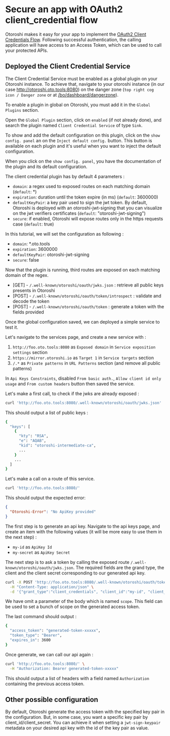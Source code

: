 # Secure an app with OAuth2 client_credential flow

Otoroshi makes it easy for your app to implement the [OAuth2 Client Credentials Flow](https://auth0.com/docs/authorization/flows/client-credentials-flow). Following successful authentication, the calling application will have access to an Access Token, which can be used to call your protected APIs.

## Deployed the Client Credential Service

The Client Credential Service must be enabled as a global plugin on your Otoroshi instance. To achieve that, navigate to your otoroshi instance (in our case http://otoroshi.oto.tools:8080) on the danger zone (`top right cog icon / Danger zone` or at [/bo/dashboard/dangerzone](http://otoroshi.oto.tools:8080/bo/dashboard/dangerzone)).

To enable a plugin in global on Otoroshi, you must add it in the `Global Plugins` section.

Open the `Global Plugin` section, click on `enabled` (if not already done), and search the plugin named `Client Credential Service` of type `Sink`.

To show and add the default configuration on this plugin, click on the `show config. panel` an on the `Inject default config.` button. This button is available on each plugin and it's useful when you want to inject the default configuration.

When you click on the `show config. panel`, you have the documentation of the plugin and its default configuration.

The client credential plugin has by default 4 parameters : 

* `domain`: a regex used to exposed routes on each matching domain (`default`: *)
* `expiration`: duration until the token expire (in ms) (`default`: 3600000)
* `defaultKeyPair`: a key pair used to sign the jwt token. By default, Otoroshi is deployed with an otoroshi-jwt-signing that you can visualize on the jwt verifiers certificates (`default`: "otoroshi-jwt-signing")
* `secure`: if enabled, Otoroshi will expose routes only in the https requests case (`default`: true)

In this tutorial, we will set the configuration as following : 

* `domain`: *.oto.tools
* `expiration`: 3600000
* `defaultKeyPair`:  otoroshi-jwt-signing
* `secure`: false

Now that the plugin is running, third routes are exposed on each matching domain of the regex.

* [GET] - `/.well-known/otoroshi/oauth/jwks.json` : retrieve all public keys presents in Otoroshi
* [POST] - `/.well-known/otoroshi/oauth/token/introspect` : validate and decode the token 
* [POST] - `/.well-known/otoroshi/oauth/token` : generate a token with the fields provided

Once the global configuration saved, we can deployed a simple service to test it.

Let's navigate to the services page, and create a new service with : 

1. `http://foo.oto.tools:8080` as `Exposed domain` in `Service exposition settings` section
2. `https://mirror.otoroshi.io` as `Target 1` in `Service targets` section
3. `/.*` as `Private patterns` in `URL Patterns` section (and remove all public patterns)

In `Api Keys Constraints`, disabled `From basic auth.`, `Allow client id only usage` and `From custom headers` button then saved the service.

Let's make a first call, to check if the jwks are already exposed :

```sh
curl 'http://foo.oto.tools:8080/.well-known/otoroshi/oauth/jwks.json'
```

This should output a list of public keys : 
```sh
{
  "keys": [
    {
      "kty": "RSA",
      "e": "AQAB",
      "kid": "otoroshi-intermediate-ca",
      ...
    }
    ...
  ]
}
``` 

Let's make a call on a route of this service. 

```sh
curl 'http://foo.oto.tools:8080/'
```

This should output the expected error: 
```json
{
  "Otoroshi-Error": "No ApiKey provided"
}
```

The first step is to generate an api key. Navigate to the api keys page, and create an item with the following values (it will be more easy to use them in the next step) :

* `my-id` as `ApiKey Id`
* `my-secret` as `ApiKey Secret`

The next step is to ask a token by calling the exposed route `/.well-known/otoroshi/oauth/jwks.json`. The required fields are the grand type, the client and the client secret corresponding to our generated api key.

```sh
curl -X POST 'http://foo.oto.tools:8080/.well-known/otoroshi/oauth/token' \
  -H "Content-Type: application/json" \
  -d '{"grant_type":"client_credentials", "client_id":"my-id", "client_secret":"my-secret"}'
```

We have omit a parameter of the body which is named `scope`. This field can be used to set a bunch of scope on the generated access token.

The last command should output : 

```sh
{
  "access_token": "generated-token-xxxxx",
  "token_type": "Bearer",
  "expires_in": 3600
}
```

Once generate, we can call our api again : 
```sh
curl 'http://foo.oto.tools:8080/' \
  -H "Authorization: Bearer generated-token-xxxxx"
```

This should output a list of headers with a field named `Authorization` containing the previous access token.


## Other possible configuration

By default, Otoroshi generate the access token with the specified key pair in the configuration. But, in some case, you want a specific key pair by client_id/client_secret.
You can achieve it when setting a `jwt-sign-keypair` metadata on your desired api key with the id of the key pair as value. 
